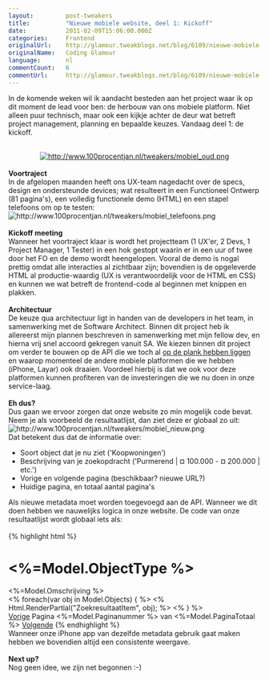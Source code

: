 ```yaml
---
layout:         post-tweakers
title:          "Nieuwe mobiele website, deel 1: Kickoff"
date:           2011-02-09T15:06:00.000Z
categories:     Frontend
originalUrl:    http://glamour.tweakblogs.net/blog/6109/nieuwe-mobiele-website-deel-1-kickoff.html
originalName:   Coding Glamour
language:       nl
commentCount:   6
commentUrl:     http://glamour.tweakblogs.net/blog/6109/nieuwe-mobiele-website-deel-1-kickoff.html#reacties
---
```


   <p class="article">In de komende weken wil ik aandacht besteden aan het project waar ik op
  dit moment de lead voor ben: de herbouw van ons mobiele platform. Niet
  alleen puur technisch, maar ook een kijkje achter de deur wat betreft project
  management, planning en bepaalde keuzes. Vandaag deel 1: de kickoff.
  <br>
  <br>
  <div style="text-align:center"><a href="http://m.funda.nl" rel="external"><img src="http://www.100procentjan.nl/tweakers/mobiel_oud.png" title="http://www.100procentjan.nl/tweakers/mobiel_oud.png" alt="http://www.100procentjan.nl/tweakers/mobiel_oud.png"></a>
  </div>
  <br>
  <!--more-->
<b>Voortraject</b>
  <br>In de afgelopen maanden heeft ons UX-team nagedacht over de specs, design
  en ondersteunde devices; wat resulteert in een Functioneel Ontwerp (81
  pagina&apos;s), een volledig functionele demo (HTML) en een stapel telefoons
  om op te testen:
  <br>
  <img src="http://www.100procentjan.nl/tweakers/mobiel_telefoons.png" title="http://www.100procentjan.nl/tweakers/mobiel_telefoons.png"
  alt="http://www.100procentjan.nl/tweakers/mobiel_telefoons.png">
  <br>
  <br>
<b>Kickoff meeting</b>
  <br>Wanneer het voortraject klaar is wordt het projectteam (1 UX&apos;er,
  2 Devs, 1 Project Manager, 1 Tester) in een hok gestopt waarin er in een
  uur of twee door het FO en de demo wordt heengelopen. Vooral de demo is
  nogal prettig omdat alle interacties al zichtbaar zijn; bovendien is de
  opgeleverde HTML al productie-waardig (UX is verantwoordelijk voor de HTML
  en CSS) en kunnen we wat betreft de frontend-code al beginnen met knippen
  en plakken.
  <br>
  <br>
<b>Architectuur</b>
  <br>De keuze qua architectuur ligt in handen van de developers in het team,
  in samenwerking met de Software Architect. Binnen dit project heb ik allereerst
  mijn plannen beschreven in samenwerking met mijn fellow dev, en hierna
  vrij snel accoord gekregen vanuit SA. We kiezen binnen dit project om verder
  te bouwen op de API die we toch al <a href="http://glamour.tweakblogs.net/blog/5983/bouw-eens-een-api-met-wcf-deel-1.html"
  rel="external">op de plank hebben liggen</a> en waarop momenteel de andere
  mobiele platformen die we hebben (iPhone, Layar) ook draaien. Voordeel
  hierbij is dat we ook voor deze platformen kunnen profiteren van de investeringen
  die we nu doen in onze service-laag.
  <br>
  <br>
<b>Eh dus?</b>
  <br>Dus gaan we ervoor zorgen dat onze website zo min mogelijk code bevat.
  Neem je als voorbeeld de resultaatlijst, dan ziet deze er globaal zo uit:
  <br>
  <img src="http://www.100procentjan.nl/tweakers/mobiel_nieuw.png" title="http://www.100procentjan.nl/tweakers/mobiel_nieuw.png"
  alt="http://www.100procentjan.nl/tweakers/mobiel_nieuw.png">
  <br>Dat betekent dus dat de informatie over:
  <ul>
    <li>Soort object dat je nu ziet (&apos;Koopwoningen&apos;)</li>
    <li>Beschrijving van je zoekopdracht (&apos;Purmerend | &#xA4; 100.000 - &#xA4;
      200.000 | etc.&apos;)</li>
    <li>Vorige en volgende pagina (beschikbaar? nieuwe URL?)</li>
    <li>Huidige pagina, en totaal aantal pagina&apos;s</li>
  </ul>Als nieuwe metadata moet worden toegevoegd aan de API. Wanneer we dit
  doen hebben we nauwelijks logica in onze website. De code van onze resultaatlijst
  wordt globaal iets als:
  <br>
  <br>
{% highlight html %}
<h1><%=Model.ObjectType %></h1>
<a><%=Model.Omschrijving %></a>
<div class="results-list">
    <% foreach(var obj in Model.Objects) { %>
        <% Html.RenderPartial("ZoekresultaatItem", obj); %>
    <% } %>
</div>
<a href="<%=Model.VorigeUrl%>">Vorige</a>
Pagina <%=Model.Paginanummer %> van <%=Model.PaginaTotaal %>
<a href="<%=Model.VolgendeUrl %>">Volgende</a>
{% endhighlight %}
  <br>Wanneer onze iPhone app van dezelfde metadata gebruik gaat maken hebben
  we bovendien altijd een consistente weergave.
  <br>
  <br>
<b>Next up?</b>
  <br>Nog geen idee, we zijn net begonnen :-)</p>
   